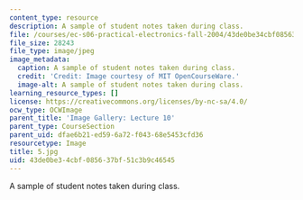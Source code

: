 ```yaml
---
content_type: resource
description: A sample of student notes taken during class.
file: /courses/ec-s06-practical-electronics-fall-2004/43de0be34cbf085637bf51c3b9c46545_5.jpg
file_size: 28243
file_type: image/jpeg
image_metadata:
  caption: A sample of student notes taken during class.
  credit: 'Credit: Image courtesy of MIT OpenCourseWare.'
  image-alt: A sample of student notes taken during class.
learning_resource_types: []
license: https://creativecommons.org/licenses/by-nc-sa/4.0/
ocw_type: OCWImage
parent_title: 'Image Gallery: Lecture 10'
parent_type: CourseSection
parent_uid: dfae6b21-ed59-6a72-f043-68e5453cfd36
resourcetype: Image
title: 5.jpg
uid: 43de0be3-4cbf-0856-37bf-51c3b9c46545
---
```

A sample of student notes taken during class.